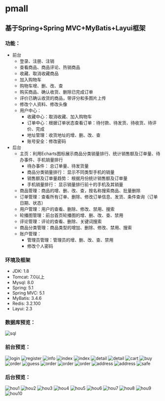 # pmall 
## 基于Spring+Spring MVC+MyBatis+Layui框架
### 功能：
* 前台
  * 登录、注册、注销
  * 查看商品、商品评论、热销商品
  * 收藏、取消收藏商品
  * 加入购物车
  * 购物车增、删、改、查
  * 购买商品、确认收货、删除已完成订单
  * 评价已确认收货的商品，带评分和多图片上传
  * 修改个人资料、修改头像
  * 用户中心：
    * 收藏中心：取消收藏、加入购物车
    * 订单中心：根据订单状态查看订单：待付款、待发货、待收货、待评价、完成
    * 地址管理：收货地址的增、删、改、查
    * 账号安全：修改密码
* 后台
  * 主页：利用Echarts图标展示商品分类销量排行、统计销售额及订单量、待办事件、手机销量排行
    * 待办事件： 总订单量、待发货量
    * 商品分类销量排行： 显示不同类型手机的销量
    * 销售额及订单量趋势： 根据月份统计销售额及订单量
    * 手机销量排行： 显示销量排行前十的手机及其销量
  * 商品管理：商品的增、删、改、查，按名称搜索商品、批量删除
  * 订单管理：查看所有订单、删除、修改订单信息、发货、条件查询（订单日期、状态）
  * 用户管理：用户的查看、删除、修改、禁用、搜索
  * 轮播图管理：前台首页轮播图的增、删、改、查、禁用
  * 评论管理：评论的查看、删除、关键词搜索
  * 商品分类管理：商品类型的增加、删除、修改、禁用、搜索
  * 账户管理：
    * 管理员管理：管理员的增、删、改、查、禁用
    * 修改个人密码
### 环境及框架
* JDK: 1.8
* Tomcat: 7.0以上
* Mysql: 8.0
* Spring: 5.1
* Spring MVC: 5.1
* MyBatis: 3.4.6
* Redis: 3.2.100
* Layui: 2.3
### 数据库预览：
![sql](https://github.com/banbanzzz/pmall/blob/master/src/main/webapp/resources/image/sql.png)
### 前台预览：
![login](https://github.com/banbanzzz/pmall/blob/master/src/main/webapp/resources/image/login.png)
![register](https://github.com/banbanzzz/pmall/blob/master/src/main/webapp/resources/image/register.png)
![info](https://github.com/banbanzzz/pmall/blob/master/src/main/webapp/resources/image/info.png)
![index](https://github.com/banbanzzz/pmall/blob/master/src/main/webapp/resources/image/index1.png)
![index](https://github.com/banbanzzz/pmall/blob/master/src/main/webapp/resources/image/index2.png)
![detail](https://github.com/banbanzzz/pmall/blob/master/src/main/webapp/resources/image/detail1.PNG)
![detail](https://github.com/banbanzzz/pmall/blob/master/src/main/webapp/resources/image/detail2.png)
![cart](https://github.com/banbanzzz/pmall/blob/master/src/main/webapp/resources/image/cart.png)
![buy](https://github.com/banbanzzz/pmall/blob/master/src/main/webapp/resources/image/buy.png)
![order](https://github.com/banbanzzz/pmall/blob/master/src/main/webapp/resources/image/order.png)
![guess](https://github.com/banbanzzz/pmall/blob/master/src/main/webapp/resources/image/guess.png)
![order](https://github.com/banbanzzz/pmall/blob/master/src/main/webapp/resources/image/order1.png)
![order](https://github.com/banbanzzz/pmall/blob/master/src/main/webapp/resources/image/order2.png)
![order](https://github.com/banbanzzz/pmall/blob/master/src/main/webapp/resources/image/order3.png)
![address](https://github.com/banbanzzz/pmall/blob/master/src/main/webapp/resources/image/address1.png)
![address](https://github.com/banbanzzz/pmall/blob/master/src/main/webapp/resources/image/address2.png)
![safe](https://github.com/banbanzzz/pmall/blob/master/src/main/webapp/resources/image/safe.png)
### 后台预览：
![hou1](https://github.com/banbanzzz/pmall/blob/master/src/main/webapp/resources/image/hou1.png)
![hou2](https://github.com/banbanzzz/pmall/blob/master/src/main/webapp/resources/image/hou2.png)
![hou3](https://github.com/banbanzzz/pmall/blob/master/src/main/webapp/resources/image/hou3.png)
![hou4](https://github.com/banbanzzz/pmall/blob/master/src/main/webapp/resources/image/hou4.png)
![hou5](https://github.com/banbanzzz/pmall/blob/master/src/main/webapp/resources/image/hou5.png)
![hou6](https://github.com/banbanzzz/pmall/blob/master/src/main/webapp/resources/image/hou6.png)
![hou7](https://github.com/banbanzzz/pmall/blob/master/src/main/webapp/resources/image/hou7.png)
![hou8](https://github.com/banbanzzz/pmall/blob/master/src/main/webapp/resources/image/hou8.png)
![hou9](https://github.com/banbanzzz/pmall/blob/master/src/main/webapp/resources/image/hou9.png)
![hou10](https://github.com/banbanzzz/pmall/blob/master/src/main/webapp/resources/image/hou10.png)


